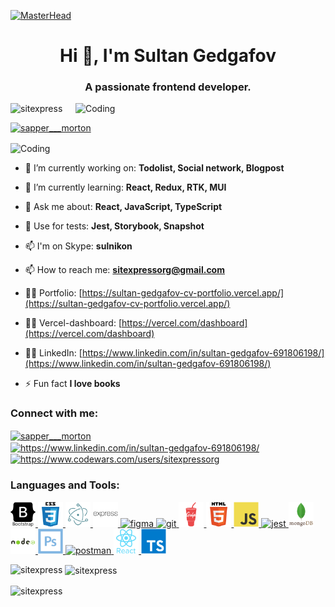 [![MasterHead](https://philna.sh/assets/posts/react-738ca5dd60ecf11214419e9d6c847d1e2e4ad88c3f147e12d8adfd25b76e6e66.gif)](https://sitexpress.github.io/sultan-gedgafov-cv-portfolio/)
<h1 align="center">Hi 👋, I'm Sultan Gedgafov</h1>
<h3 align="center">A passionate frontend developer.</h3>
<img align="right" alt="Coding" width="400" src="https://cdn.dribbble.com/users/1162077/screenshots/3848914/programmer.gif"/>


<p align="left"> <img src="https://komarev.com/ghpvc/?username=sitexpress&label=Profile%20views&color=0e75b6&style=flat" alt="sitexpress" /> </p>

<p align="left"> <a href="https://twitter.com/sapper___morton" target="blank"><img src="https://img.shields.io/twitter/follow/sapper___morton?logo=twitter&style=for-the-badge" alt="sapper___morton" /></a> </p>
<img align="center" alt="Coding" width="400" src="https://www.codewars.com/users/sitexpressorg/badges/small"/>

- 🔭 I’m currently working on: **Todolist, Social network, Blogpost**

- 🌱 I’m currently learning: **React, Redux, RTK, MUI**

- 💬 Ask me about: **React, JavaScript, TypeScript**
- 💬 Use for tests: **Jest, Storybook, Snapshot**

- 📫 I'm on Skype: **sulnikon**
- 📫 How to reach me: **sitexpressorg@gmail.com**
- 👨‍💻 Portfolio: [https://sultan-gedgafov-cv-portfolio.vercel.app/](https://sultan-gedgafov-cv-portfolio.vercel.app/)
- 👨‍💻 Vercel-dashboard: [https://vercel.com/dashboard](https://vercel.com/dashboard)
- 👨‍💻 LinkedIn: [https://www.linkedin.com/in/sultan-gedgafov-691806198/](https://www.linkedin.com/in/sultan-gedgafov-691806198/)

- ⚡ Fun fact **I love books**

<h3 align="left">Connect with me:</h3>
<p align="left">
<a href="https://twitter.com/sapper___morton" target="blank"><img align="center" src="https://raw.githubusercontent.com/rahuldkjain/github-profile-readme-generator/master/src/images/icons/Social/twitter.svg" alt="sapper___morton" height="30" width="40" /></a>
<a href="https://linkedin.com/in/https://www.linkedin.com/in/sultan-gedgafov-691806198/" target="blank"><img align="center" src="https://raw.githubusercontent.com/rahuldkjain/github-profile-readme-generator/master/src/images/icons/Social/linked-in-alt.svg" alt="https://www.linkedin.com/in/sultan-gedgafov-691806198/" height="30" width="40" /></a>
<a href="https://codeforces.com/profile/https://www.codewars.com/users/sitexpressorg" target="blank"><img align="center" src="https://raw.githubusercontent.com/rahuldkjain/github-profile-readme-generator/master/src/images/icons/Social/codeforces.svg" alt="https://www.codewars.com/users/sitexpressorg" height="30" width="40" /></a>
</p>

<h3 align="left">Languages and Tools:</h3>
<p align="left"> <a href="https://getbootstrap.com" target="_blank" rel="noreferrer"> <img src="https://raw.githubusercontent.com/devicons/devicon/master/icons/bootstrap/bootstrap-plain-wordmark.svg" alt="bootstrap" width="40" height="40"/> </a> <a href="https://www.w3schools.com/css/" target="_blank" rel="noreferrer"> <img src="https://raw.githubusercontent.com/devicons/devicon/master/icons/css3/css3-original-wordmark.svg" alt="css3" width="40" height="40"/> </a> <a href="https://www.electronjs.org" target="_blank" rel="noreferrer"> <img src="https://raw.githubusercontent.com/devicons/devicon/master/icons/electron/electron-original.svg" alt="electron" width="40" height="40"/> </a> <a href="https://expressjs.com" target="_blank" rel="noreferrer"> <img src="https://raw.githubusercontent.com/devicons/devicon/master/icons/express/express-original-wordmark.svg" alt="express" width="40" height="40"/> </a> <a href="https://www.figma.com/" target="_blank" rel="noreferrer"> <img src="https://www.vectorlogo.zone/logos/figma/figma-icon.svg" alt="figma" width="40" height="40"/> </a> <a href="https://git-scm.com/" target="_blank" rel="noreferrer"> <img src="https://www.vectorlogo.zone/logos/git-scm/git-scm-icon.svg" alt="git" width="40" height="40"/> </a> <a href="https://gulpjs.com" target="_blank" rel="noreferrer"> <img src="https://raw.githubusercontent.com/devicons/devicon/master/icons/gulp/gulp-plain.svg" alt="gulp" width="40" height="40"/> </a> <a href="https://www.w3.org/html/" target="_blank" rel="noreferrer"> <img src="https://raw.githubusercontent.com/devicons/devicon/master/icons/html5/html5-original-wordmark.svg" alt="html5" width="40" height="40"/> </a> <a href="https://developer.mozilla.org/en-US/docs/Web/JavaScript" target="_blank" rel="noreferrer"> <img src="https://raw.githubusercontent.com/devicons/devicon/master/icons/javascript/javascript-original.svg" alt="javascript" width="40" height="40"/> </a> <a href="https://jestjs.io" target="_blank" rel="noreferrer"> <img src="https://www.vectorlogo.zone/logos/jestjsio/jestjsio-icon.svg" alt="jest" width="40" height="40"/> </a> <a href="https://www.mongodb.com/" target="_blank" rel="noreferrer"> <img src="https://raw.githubusercontent.com/devicons/devicon/master/icons/mongodb/mongodb-original-wordmark.svg" alt="mongodb" width="40" height="40"/> </a> <a href="https://nodejs.org" target="_blank" rel="noreferrer"> <img src="https://raw.githubusercontent.com/devicons/devicon/master/icons/nodejs/nodejs-original-wordmark.svg" alt="nodejs" width="40" height="40"/> </a> <a href="https://www.photoshop.com/en" target="_blank" rel="noreferrer"> <img src="https://raw.githubusercontent.com/devicons/devicon/master/icons/photoshop/photoshop-line.svg" alt="photoshop" width="40" height="40"/> </a> <a href="https://postman.com" target="_blank" rel="noreferrer"> <img src="https://www.vectorlogo.zone/logos/getpostman/getpostman-icon.svg" alt="postman" width="40" height="40"/> </a> <a href="https://reactjs.org/" target="_blank" rel="noreferrer"> <img src="https://raw.githubusercontent.com/devicons/devicon/master/icons/react/react-original-wordmark.svg" alt="react" width="40" height="40"/> </a> <a href="https://www.typescriptlang.org/" target="_blank" rel="noreferrer"> <img src="https://raw.githubusercontent.com/devicons/devicon/master/icons/typescript/typescript-original.svg" alt="typescript" width="40" height="40"/> </a> </p>

<p><img align="left" src="https://github-readme-stats.vercel.app/api/top-langs?username=sitexpress&show_icons=true&locale=en&layout=compact" alt="sitexpress" /></p>

<p>&nbsp;<img align="center" src="https://github-readme-stats.vercel.app/api?username=sitexpress&show_icons=true&locale=en" alt="sitexpress" /></p>

<p><img align="center" src="https://github-readme-streak-stats.herokuapp.com/?user=sitexpress&" alt="sitexpress" /></p>


